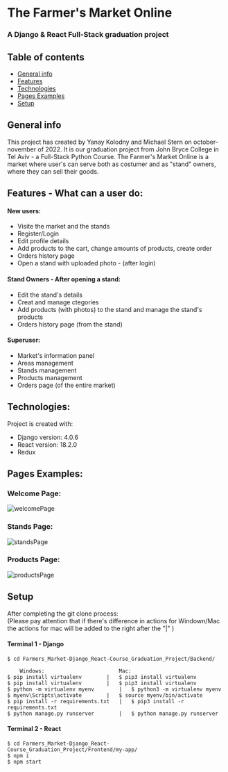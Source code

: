 # The Farmer's Market Online
### A Django & React Full-Stack graduation project

## Table of contents
* [General info](#general-info)
* [Features](#features)
* [Technologies](#technologies)
* [Pages Examples](#pagesexamples)
* [Setup](#setup)

## General info
This project has created by Yanay Kolodny and Michael Stern on october-november of 2022. 
It is our graduation project from John Bryce College in Tel Aviv - a Full-Stack Python Course.
The Farmer's Market Online is a market where user's can serve both as costumer and as "stand" owners, where they can sell their goods.

## Features - What can a user do:

#### New users:
* Visite the market and the stands
* Register/Login
* Edit profile details
* Add products to the cart, change amounts of products, create order
* Orders history page
* Open a stand with uploaded photo - (after login)

#### Stand Owners - After opening a stand:
* Edit the stand's details
* Creat and manage ctegories
* Add products (with photos) to the stand and manage the stand's products
* Orders history page (from the stand)

#### Superuser:
* Market's information panel
* Areas management
* Stands management
* Products management
* Orders page (of the entire market)
	
## Technologies:
Project is created with:
* Django version: 4.0.6
* React version: 18.2.0
* Redux
	
## Pages Examples:

### Welcome Page:
![welcomePage](https://user-images.githubusercontent.com/108010066/203860471-0bb9dc75-5c8c-4491-ab18-f5cc8c45039e.jpeg)

### Stands Page:
![standsPage](https://user-images.githubusercontent.com/108010066/203860692-de73c80f-5938-44a1-8861-85b24d01b875.jpeg)

### Products Page:
![productsPage](https://user-images.githubusercontent.com/108010066/203860621-9d72aab0-2c1b-4343-8903-8f93abdbfd1d.jpeg)

## Setup
After completing the git clone process:  
(Please pay attention that if there's difference in actions for Windown/Mac the actions for mac will be added to the right after the "|" ) 
#### Terminal 1 - Django
```
$ cd Farmers_Market-Django_React-Course_Graduation_Project/Backend/

	Windows:			       		Mac:
$ pip install virtualenv		|	$ pip3 install virtualenv
$ pip install virtualenv		|	$ pip3 install virtualenv
$ python -m virtualenv myenv		|	$ python3 -m virtualenv myenv
$ myenv\Scripts\activate		|	$ source myenv/bin/activate
$ pip install -r requirements.txt	|	$ pip3 install -r requirements.txt
$ python manage.py runserver		|	$ python manage.py runserver

```

#### Terminal 2 - React
```
$ cd Farmers_Market-Django_React-Course_Graduation_Project/Frontend/my-app/
$ npm i
$ npm start

```
